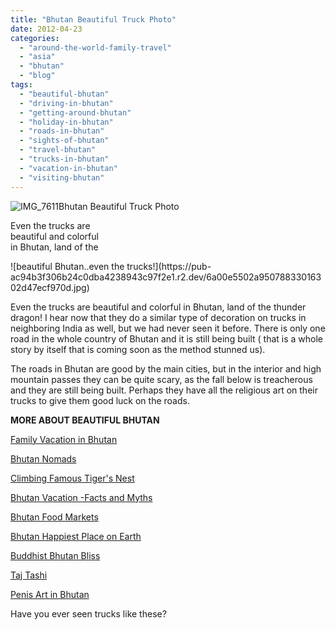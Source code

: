 ```yaml
---
title: "Bhutan Beautiful Truck Photo"
date: 2012-04-23
categories: 
  - "around-the-world-family-travel"
  - "asia"
  - "bhutan"
  - "blog"
tags: 
  - "beautiful-bhutan"
  - "driving-in-bhutan"
  - "getting-around-bhutan"
  - "holiday-in-bhutan"
  - "roads-in-bhutan"
  - "sights-of-bhutan"
  - "travel-bhutan"
  - "trucks-in-bhutan"
  - "vacation-in-bhutan"
  - "visiting-bhutan"
---
```


![IMG_7611](https://pub-ac94b3f306b24c0dba4238943c97f2e1.r2.dev/6a00e5502a950788330168e8c9cc36970c.jpg)Bhutan Beautiful Truck Photo

Even the trucks are  
beautiful and colorful  
in Bhutan, land of the

<!--more--> ![beautiful Bhutan..even the trucks!](https://pub-ac94b3f306b24c0dba4238943c97f2e1.r2.dev/6a00e5502a95078833016302d47ecf970d.jpg)  
  
  
Even the trucks are beautiful and colorful in Bhutan, land of the thunder dragon! I hear now that they do a similar type of decoration on trucks in neighboring India as well, but we had never seen it before. There is only one road in the whole country of Bhutan and it is still being built ( that is a whole story by itself that is coming soon as the method stunned us).  
  
The roads in Bhutan are good by the main cities, but in the interior and high mountain passes they can be quite scary, as the fall below is treacherous and they are still being built. Perhaps they have all the religious art on their trucks to give them good luck on the roads.  
  
**MORE ABOUT BEAUTIFUL BHUTAN**  
  
[Family Vacation in Bhutan](https://pub-ac94b3f306b24c0dba4238943c97f2e1.r2.dev/2011/05/family-vacation-in-bhutan.html "family vacation in bhutan")  
  
[Bhutan Nomads](https://pub-ac94b3f306b24c0dba4238943c97f2e1.r2.dev/2011/06/family-travel-bhutan-nomads.html "bhutan Nomads")  
  
[Climbing Famous Tiger's Nest](https://pub-ac94b3f306b24c0dba4238943c97f2e1.r2.dev/2011/07/tigers-nest-in-paro-bhutan.html "climbing famous tiger's nest")  
  
[Bhutan Vacation -Facts and Myths](https://pub-ac94b3f306b24c0dba4238943c97f2e1.r2.dev/2011/06/bhutan-vacation-facts-and-myths.html "Bhutan Vacations facts and myths")  
  
[Bhutan Food Markets](https://pub-ac94b3f306b24c0dba4238943c97f2e1.r2.dev/2011/08/bhutan-food-markets.html "Bhutan food markets")[](https://pub-ac94b3f306b24c0dba4238943c97f2e1.r2.dev/2011/06/family-travel-bhutan-nomads.html "Bhutan nomads")  
  
[Bhutan Happiest Place on Earth](https://pub-ac94b3f306b24c0dba4238943c97f2e1.r2.dev/2011/07/bhutan-happiest-place-on-earth--1.html "Bhutan happiest place on earth")  
  
[Buddhist Bhutan Bliss](https://pub-ac94b3f306b24c0dba4238943c97f2e1.r2.dev/2011/05/buddhist-bhutan-bliss.html "Bhutan Buddhist bliss")[](https://pub-ac94b3f306b24c0dba4238943c97f2e1.r2.dev/2011/06/bhutan-vacation-facts-and-myths.html "Bhutan vacation facts and myths")  
  
[Taj Tashi](https://pub-ac94b3f306b24c0dba4238943c97f2e1.r2.dev/2011/07/taj-tashi-thimpu-bhutan-5-star-hotel-thrills.html "Taj Tashi Hotel Bhutan")  
  
[Penis Art in Bhutan](https://pub-ac94b3f306b24c0dba4238943c97f2e1.r2.dev/2012/03/bhutan-means-penis-art-and-phallus-paintings.html "penis art bhutan")  
  
Have you ever seen trucks like these?
